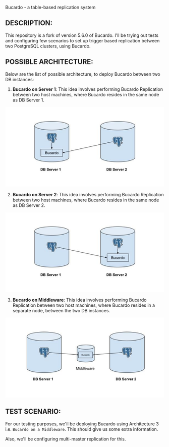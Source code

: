 
Bucardo - a table-based replication system

DESCRIPTION:
------------

This repository is a fork of version 5.6.0 of Bucardo. I'll be trying out tests and configuring few scenarios to set up trigger based replication between two PostgreSQL clusters, using Bucardo.

POSSIBLE ARCHITECTURE:
----------------------

Below are the list of possible architecture, to deploy Bucardo between two DB instances:

1. **Bucardo on Server 1**: This idea involves performing Bucardo Replication between two host machines, where Bucardo resides in the same node as DB Server 1.

![Bucardo on Server 1](../images/bucardo_on_db_server1.jpg)

2. **Bucardo on Server 2**: This idea involves performing Bucardo Replication between two host machines, where Bucardo resides in the same node as DB Server 2.

![Bucardo on Server 2](../images/bucardo_on_db_server2.jpg)

3. **Bucardo on Middleware**: This idea involves performing Bucardo Replication between two host machines, where Bucardo resides in a separate node, between the two DB instances.

![Bucardo on Middleware](../images/bucardo_on_middleware.jpg)

TEST SCENARIO:
--------------

For our testing purposes, we'll be deploying Bucardo using Architecture 3 i.e. `Bucardo on a Middleware`. This should give us some extra information.

Also, we'll be configuring multi-master replication for this.
